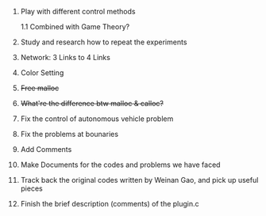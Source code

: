 1. Play with different control methods

   1.1 Combined with Game Theory?

2. Study and research how to repeat the experiments

3. Network: 3 Links to 4 Links

4. Color Setting

5. ~~Free malloc~~

6. ~~What're the difference btw malloc & calloc?~~

7. Fix the control of autonomous vehicle problem

8. Fix the problems at bounaries

9. Add Comments

10. Make Documents for the codes and problems we have faced

11. Track back the original codes written by Weinan Gao, and pick up useful pieces

12. Finish the brief description (comments) of the plugin.c
